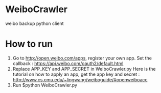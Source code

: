 WeiboCrawler
============

weibo backup python client

How to run
============
1. Go to http://open.weibo.com/apps, register your own app. 
   Set the callback : https://api.weibo.com/oauth2/default.html
2. Replace APP_KEY and APP_SECRET in WeiboCrawler.py
   Here is the tutorial on how to apply an app, get the app key and secret :
   http://www.cs.cmu.edu/~lingwang/weiboguide/#openweiboacc
3. Run $python WeiboCrawler.py
